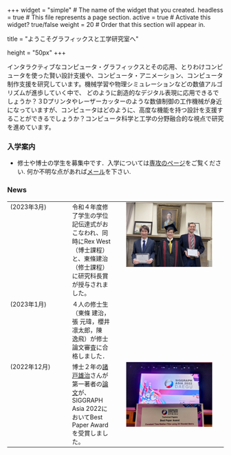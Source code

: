 +++
widget = "simple"  # The name of the widget that you created.
headless = true  # This file represents a page section.
active = true  # Activate this widget? true/false
weight = 20  # Order that this section will appear in.

title = "ようこそグラフィックスと工学研究室へ"

height = "50px"
+++

インタラクティブなコンピュータ・グラフィックスとその応用、とりわけコンピュータを使った賢い設計支援や、コンピュータ・アニメーション、コンピュータ制作支援を研究しています。機械学習や物理シミュレーションなどの数値アルゴリズムが進歩していく中で、 どのように創造的なデジタル表現に応用できるでしょうか？３Dプリンタやレーザーカッターのような数値制御の工作機械が身近になっていますが、コンピュータはどのように、高度な機能を持つ設計を支援することができるでしょうか？コンピュータ科学と工学の分野融合的な視点で研究を進めています。


<H3>入学案内</H3>
<ul>
<li>修士や博士の学生を募集中です．入学については<a href="https://www.i.u-tokyo.ac.jp/edu/entra/index.shtml" target="_blank">専攻のページ</a>をご覧ください. 何か不明な点があれば<a href="mailto:n.umetani@gmail.com">メール</a>を下さい. </li>
</ul>

<H3>News</H3>
<table>
<tr valign='top'>
	<td width=130px>(2023年3月) </td>
	<td>令和４年度修了学生の学位記伝達式がおこなわれ、同時にRex West（博士課程）と、東條建治（修士課程）に研究科長賞が授与されました。</td>
	<td width=240px align=middle><img src='https://github.com/cgenglab/cgenglab.github.io/raw/doc/20230323_dean_award.jpg' width=200px></td>
</tr>
<tr valign='top'>
	<td>(2023年1月)</td>
	<td>４人の修士生（東條 建治，張 元瑋，櫻井 凛太郎，陳　逸⾶）が修士論文審査に合格しました．</td>
</tr>
<tr valign='top'>
	<td>(2022年12月)</td>
	<td>博士２年の<a href="authors/moroto/">諸戸雄治</a>さんが第一著者の<a href="../en/publication/sigga22_wmatrix_median/">論文</a>が、SIGGRAPH Asia 2022においてBest Paper Awardを受賞しました。</td>
	<td width=240px align=middle><img src='https://github.com/cgenglab/cgenglab.github.io/raw/doc/2022_sigga_bestpaper.jpeg' width=200px></td>
</tr>
</table>

